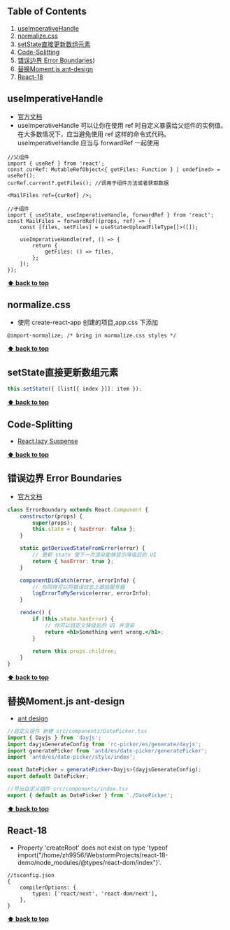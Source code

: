 ## Table of Contents

1. [useImperativeHandle](#useImperativeHandle)
2. [normalize.css](#normalize.css)
3. [setState直接更新数组元素](#setState直接更新数组元素)
4. [Code-Splitting](#Code-Splitting)
5. [错误边界 Error Boundaries](#错误边界-Error-Boundaries))
6. [替换Moment.js ant-design](#替换Moment.js-ant-design)
7. [React-18](#React-18)

## useImperativeHandle

- [官方文档](#https://react.docschina.org/docs/hooks-reference.html#useimperativehandle)
- useImperativeHandle 可以让你在使用 ref 时自定义暴露给父组件的实例值。在大多数情况下，应当避免使用 ref 这样的命令式代码。useImperativeHandle 应当与 forwardRef 一起使用

```tsx
//父组件
import { useRef } from 'react';
const curRef: MutableRefObject<{ getFiles: Function } | undefined> = useRef();
curRef.current?.getFiles(); //调用子组件方法或者获取数据

<MailFiles ref={curRef} />;

//子组件
import { useState, useImperativeHandle, forwardRef } from 'react';
const MailFiles = forwardRef((props, ref) => {
	const [files, setFiles] = useState<UploadFileType[]>([]);

	useImperativeHandle(ref, () => {
		return {
			getFiles: () => files,
		};
	});
});
```

**[⬆ back to top](#table-of-contents)**

## normalize.css

- 使用 create-react-app 创建的项目,app.css 下添加

```
@import-normalize; /* bring in normalize.css styles */
```

**[⬆ back to top](#table-of-contents)**

## setState直接更新数组元素

```jsx
this.setState({ [list[{ index }]]: item });
```

**[⬆ back to top](#table-of-contents)**

## Code-Splitting

- [React.lazy Suspense](https://zh-hans.reactjs.org/docs/code-splitting.html#reactlazy)

**[⬆ back to top](#table-of-contents)**

## 错误边界 Error Boundaries ##

- [官方文档](https://zh-hans.reactjs.org/docs/error-boundaries.html)

```jsx
class ErrorBoundary extends React.Component {
	constructor(props) {
		super(props);
		this.state = { hasError: false };
	}

	static getDerivedStateFromError(error) {
		// 更新 state 使下一次渲染能够显示降级后的 UI
		return { hasError: true };
	}

	componentDidCatch(error, errorInfo) {
		// 你同样可以将错误日志上报给服务器
		logErrorToMyService(error, errorInfo);
	}

	render() {
		if (this.state.hasError) {
			// 你可以自定义降级后的 UI 并渲染
			return <h1>Something went wrong.</h1>;
		}

		return this.props.children;
	}
}
```

**[⬆ back to top](#table-of-contents)**

## 替换Moment.js ant-design ##

- [ant design](https://ant.design/docs/react/replace-moment-cn#%E4%BD%BF%E7%94%A8%E8%87%AA%E5%AE%9A%E4%B9%89%E7%BB%84%E4%BB%B6)

```typescript jsx
//自定义组件 新建 src/components/DatePicker.tsx
import { Dayjs } from 'dayjs';
import dayjsGenerateConfig from 'rc-picker/es/generate/dayjs';
import generatePicker from 'antd/es/date-picker/generatePicker';
import 'antd/es/date-picker/style/index';

const DatePicker = generatePicker<Dayjs>(dayjsGenerateConfig);
export default DatePicker;

//导出自定义组件 src/components/index.tsx
export { default as DatePicker } from './DatePicker';
```

**[⬆ back to top](#table-of-contents)**

## React-18

- Property 'createRoot' does not exist on type 'typeof
  import("/home/zh9956/WebstormProjects/react-18-demo/node_modules/@types/react-dom/index")'.

```json5
//tsconfig.json
{
	compilerOptions: {
		types: ['react/next', 'react-dom/next'],
	},
}
```

**[⬆ back to top](#table-of-contents)**
